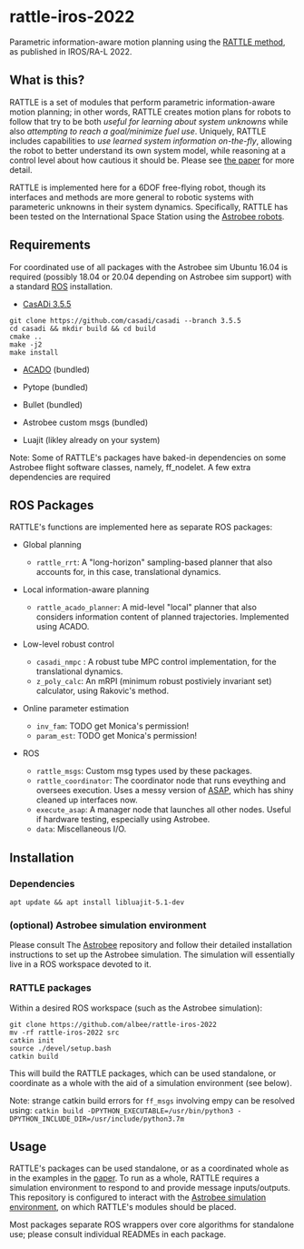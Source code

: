 # rattle-iros-2022
Parametric information-aware motion planning using the [RATTLE method](https://ieeexplore.ieee.org/document/9851849), as published in IROS/RA-L 2022.

## What is this?
RATTLE is a set of modules that perform parametric information-aware motion planning; in other words, RATTLE creates motion plans for robots to follow that try to be both *useful for learning about system unknowns* while also *attempting to reach a goal/minimize fuel use*. Uniquely, RATTLE includes capabilities to *use learned system information on-the-fly*, allowing the robot to better understand its own system model, while reasoning at a control level about how cautious it should be. Please see [the paper](https://ieeexplore.ieee.org/document/9851849) for more detail.

RATTLE is implemented here for a 6DOF free-flying robot, though its interfaces and methods are more general to robotic systems with parameteric unknowns in their system dynamics. Specifically, RATTLE has been tested on the International Space Station using the [Astrobee robots](https://github.com/nasa/astrobee).

## Requirements
For coordinated use of all packages with the Astrobee sim Ubuntu 16.04 is required (possibly 18.04 or 20.04 depending on Astrobee sim support) with a standard
[ROS](http://wiki.ros.org/ROS/Installation) installation. 

- [CasADi 3.5.5](https://github.com/casadi/casadi/releases/tag/3.5.5)
```
git clone https://github.com/casadi/casadi --branch 3.5.5
cd casadi && mkdir build && cd build
cmake ..
make -j2
make install
```
- [ACADO](https://acado.github.io/) (bundled)

- Pytope (bundled)

- Bullet (bundled)

- Astrobee custom msgs (bundled)

- Luajit (likley already on your system)

Note: Some of RATTLE's packages have baked-in dependencies on some Astrobee flight software classes, namely, ff_nodelet. A few extra dependencies are required 
## ROS Packages
RATTLE's functions are implemented here as separate ROS packages:

- Global planning
    - `rattle_rrt`: A "long-horizon" sampling-based planner that also accounts for, in this case, translational dynamics.

- Local information-aware planning
    - `rattle_acado_planner`: A mid-level "local" planner that also considers information content of planned trajectories. Implemented using ACADO.

- Low-level robust control
    - `casadi_nmpc` : A robust tube MPC control implementation, for the translational dynamics.
    - `z_poly_calc`: An mRPI (minimum robust postiviely invariant set) calculator, using Rakovic's method.

- Online parameter estimation
    - `inv_fam`: TODO get Monica's permission!
    - `param_est`: TODO get Monica's permission!

- ROS
    - `rattle_msgs`: Custom msg types used by these packages.
    - `rattle_coordinator`: The coordinator node that runs eveything and oversees execution. Uses a messy version of [ASAP](https://github.com/albee/ASAP), which has shiny cleaned up interfaces now.
    - `execute_asap`: A manager node that launches all other nodes. Useful if hardware testing, especially using Astrobee.
    - `data`: Miscellaneous I/O.

## Installation

### Dependencies
```
apt update && apt install libluajit-5.1-dev
```

### (optional) Astrobee simulation environment
Please consult The [Astrobee](https://github.com/nasa/astrobee) repository and follow their detailed installation instructions to set up the Astrobee simulation.
The simulation will essentially live in a ROS workspace devoted to it.

### RATTLE packages
Within a desired ROS workspace (such as the Astrobee simulation):

```
git clone https://github.com/albee/rattle-iros-2022
mv -rf rattle-iros-2022 src
catkin init
source ./devel/setup.bash
catkin build
```

This will build the RATTLE packages, which can be used standalone, or coordinate as a whole with the aid of a simulation environment (see below).

Note: strange catkin build errors for `ff_msgs` involving empy can be resolved using:
`catkin build -DPYTHON_EXECUTABLE=/usr/bin/python3 -DPYTHON_INCLUDE_DIR=/usr/include/python3.7m`



## Usage
RATTLE's packages can be used standalone, or as a coordinated whole as in the examples in the [paper](https://ieeexplore.ieee.org/document/9851849).
To run as a whole, RATTLE requires a simulation environment to respond to and provide message inputs/outputs. This repository is configured to interact with
the [Astrobee simulation environment](https://github.com/nasa/astrobee), on which RATTLE's modules should be placed.

Most packages separate ROS wrappers over core algorithms for standalone use; please consult individual READMEs in each package.